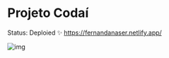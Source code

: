 # Projeto Codaí
Status: Deploied ✨
https://fernandanaser.netlify.app/

![img](https://i.imgur.com/ue0k3Pu.png)
